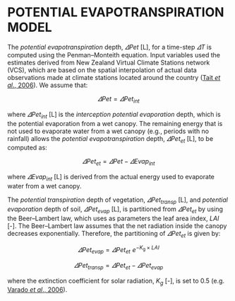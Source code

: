 <!-- MathJax -->
  <script type="text/x-mathjax-config">
    MathJax.Hub.Config({
		     TeX: {
      equationNumbers: {
        autoNumber: "AMS"
      }
    },
      tex2jax: {
        skipTags: ['script', 'noscript', 'style', 'textarea', 'pre'],
        inlineMath: [['$','$']]
      }
    });
  </script>
<script id="MathJax-script" async src="https://cdn.mathjax.org/mathjax/latest/MathJax.js?config=TeX-MML-AM_CHTML"></script>


# POTENTIAL EVAPOTRANSPIRATION MODEL

The *potential evapotranspiration* depth, $\varDelta Pet$ [L], for a time-step $\varDelta T$ is computed using the Penman–Monteith equation. Input variables used the estimates derived from New Zealand Virtual Climate Stations network (VCS), which are based on the spatial interpolation of actual data observations made at climate stations located around the country ([Tait *et al*., 2006](#_ENREF_4)). We assume that:

 $$\begin{equation}
  \varDelta Pet=\varDelta Pet_{int} 
  \end{equation}$$
 
where $\varDelta Pet_{int}$ [L] is the *interception potential evaporation* depth, which is the potential evaporation from a wet canopy. The remaining energy that is not used to evaporate water from a wet canopy (e.g., periods with no rainfall) allows the *potential evapotranspiration* depth, $\varDelta Pet_{et}$ [L], to be computed as:

$$\begin{equation}
\varDelta Pet_{et}=\varDelta Pet-\varDelta Evap_{int}
\end{equation}$$

where $\varDelta Evap_{int}$ [L] is derived from the actual energy used to evaporate water from a wet canopy.

The *potential transpiration* depth of vegetation, $\varDelta Pet_{transp}$ [L], and *potential evaporation* depth of soil, $\varDelta Pet_{evap}$ [L], is partitioned from $\varDelta Pet_{et}$ by using the Beer–Lambert law, which uses as parameters the leaf area index, $LAI$ [-]. The Beer–Lambert law assumes that the net radiation inside the canopy decreases exponentially. Therefore, the partitioning of $\varDelta Pet_{et}$ is given by:

$$\begin{equation}
\varDelta Pet_{evap}=\varDelta Pet_{et}\,\,e^{-K_{\mathrm{g}}×LAI}
\end{equation}$$

$$\begin{equation}
\varDelta Pet_{transp}=\varDelta Pet_{et}^{}-\varDelta Pet_{evap}
\end{equation}$$

where the extinction coefficient for solar radiation, $K_{g}$ [-], is set to 0.5 (e.g. [Varado *et al*., 2006](#_ENREF_5)).
